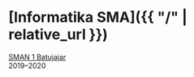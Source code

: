 # [Informatika SMA]({{ "/" | relative_url }})

[SMAN 1 Batujajar](https://www.sman1batujajar.sch.id)  
2019–2020
